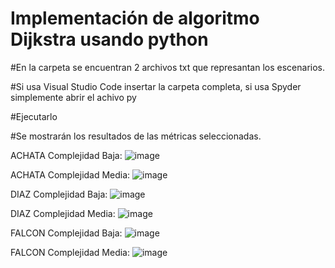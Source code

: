 # Implementación de algoritmo Dijkstra usando python 

#En la carpeta se encuentran 2 archivos txt que represantan los escenarios.

#Si usa Visual Studio Code insertar la carpeta completa, si usa Spyder simplemente abrir el achivo py

#Ejecutarlo

#Se mostrarán los resultados de las métricas seleccionadas.

ACHATA Complejidad Baja:
![image](https://user-images.githubusercontent.com/57463092/141654283-ba015166-2cf7-4b78-9f67-5ac0b3602aff.png)

ACHATA Complejidad Media:
![image](https://user-images.githubusercontent.com/57463092/141654401-fc6c819b-1148-42ac-a309-a93ae0a46754.png)

DIAZ Complejidad Baja:
![image](https://user-images.githubusercontent.com/57463092/144363840-8488f6d5-b9a9-4ba0-af46-c97463e12eac.png)

DIAZ Complejidad Media:
![image](https://user-images.githubusercontent.com/57463092/144363961-28aac321-b9fc-4c0a-af7d-d559285cacb8.png)

FALCON Complejidad Baja:
![image](https://user-images.githubusercontent.com/57463092/144364500-a5b655e2-c8b1-43f7-b075-b6565cf55dac.png)

FALCON Complejidad Media:
![image](https://user-images.githubusercontent.com/57463092/144364884-e8c156ff-145e-46da-9ba3-cfdbf1289a5d.png)



